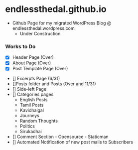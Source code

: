 # endlessthedal.github.io

- Github Page for my migrated WordPress Blog @ endlessthedal.wordpress.com
  - Under Construction
### Works to Do
- [x] Header Page (Over)
- [x] About Page (Over)
- [x] Post Template Page (Over)
- [] Excerpts Page (6/31)
- []Posts folder and Posts (Over and 11/31)
- [] Side-left Page
- [] Categories pages
  - English Posts
  - Tamil Posts
  - Kavidhaigal
  - Journeys
  - Random Thoughts
  - Politics
  - Sirukadhai
- [] Comment Section - Opensource - Staticman
- [] Automated Notification of new post mails to Subscribers
